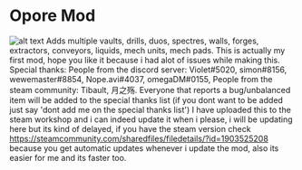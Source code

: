 # Opore Mod
![alt text](https://github.com/xamionex/Opore-Mod/blob/master/Preview.png)
Adds multiple vaults, drills, duos, spectres, walls, forges, extractors, conveyors, liquids, mech units, mech pads. This is actually my first mod, hope you like it because i had alot of issues while making this. Special thanks: People from the discord server: Violet#5020, simon#8156, wewemaster#8854, Nope.avi#4037, omegaDM#0155, People from the steam community: Tibault, 月之殇. Everyone that reports a bug/unbalanced item will be added to the special thanks list (if you dont want to be added just say 'dont add me on the special thanks list')
I have uploaded this to the steam workshop and i can indeed update it when i please, i will be updating here but its kind of delayed, if you have the steam version check https://steamcommunity.com/sharedfiles/filedetails/?id=1903525208
because you get automatic updates whenever i update the mod, also its easier for me and its faster too.
